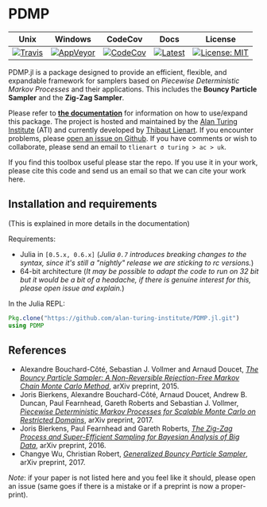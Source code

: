 # PDMP

Unix | Windows | CodeCov | Docs | License
---- | ------- | ------- | ---- | -------
[![Travis](https://travis-ci.org/alan-turing-institute/PDMP.jl.svg?branch=master)](https://travis-ci.org/alan-turing-institute/PDMP.jl) | [![AppVeyor](https://ci.appveyor.com/api/projects/status/github/alan-turing-institute/PDMP.jl?branch=master&svg=true)](https://ci.appveyor.com/project/tlienart/pdmp-jl) | [![CodeCov](http://codecov.io/github/alan-turing-institute/PDMP.jl/coverage.svg?branch=master)](http://codecov.io/github/alan-turing-institute/PDMP.jl?branch=master) | [![Latest](https://img.shields.io/badge/docs-latest-blue.svg)](https://alan-turing-institute.github.io/PDMP.jl/latest) | [![License: MIT](https://img.shields.io/badge/License-MIT-blue.svg)](https://opensource.org/licenses/MIT)

PDMP.jl is a package designed to provide an efficient, flexible, and expandable framework for samplers based on *Piecewise Deterministic Markov Processes* and their applications.
This includes the **Bouncy Particle Sampler** and the **Zig-Zag Sampler**.

Please refer to [**the documentation**](https://alan-turing-institute.github.io/PDMP.jl/latest) for information on how to use/expand this package. The project is hosted and maintained by the [Alan Turing Institute](https://www.turing.ac.uk) (ATI) and currently developed by [Thibaut Lienart](http://www.stats.ox.ac.uk/~lienart/). If you encounter problems, please [open an issue on Github](https://github.com/alan-turing-institute/PDMP.jl/issues).
If you have comments or wish to collaborate, please send an email to `tlienart σ turing > ac > uk`.

If you find this toolbox useful please star the repo. If you use it in your work, please cite this code and send us an email so that we can cite your work here.

## Installation and requirements

(This is explained in more details in the documentation)

Requirements:

* Julia in `[0.5.x, 0.6.x]` (*Julia `0.7` introduces breaking changes to the syntax, since it's still a "nightly" release we are sticking to rc versions.*)
* 64-bit architecture (*It may be possible to adapt the code to run on 32 bit but it would be a bit of a headache, if there is genuine interest for this, please open issue and explain.*)

In the Julia REPL:

```julia
Pkg.clone("https://github.com/alan-turing-institute/PDMP.jl.git")
using PDMP
```

## References

* Alexandre Bouchard-Côté, Sebastian J. Vollmer and Arnaud Doucet, [*The Bouncy Particle Sampler: A Non-Reversible Rejection-Free Markov Chain Monte Carlo Method*](https://arxiv.org/abs/1510.02451), arXiv preprint, 2015.
* Joris Bierkens, Alexandre Bouchard-Côté, Arnaud Doucet, Andrew B. Duncan, Paul Fearnhead, Gareth Roberts and Sebastian J. Vollmer, [*Piecewise Deterministic Markov Processes for Scalable Monte Carlo on Restricted Domains*](https://arxiv.org/pdf/1701.04244.pdf), arXiv preprint, 2017.
* Joris Bierkens, Paul Fearnhead and Gareth Roberts, [*The Zig-Zag Process and Super-Efficient Sampling for Bayesian Analysis of Big Data*](https://arxiv.org/pdf/1607.03188.pdf), arXiv preprint, 2016.
* Changye Wu, Christian Robert, [*Generalized Bouncy Particle Sampler*](https://arxiv.org/pdf/1706.04781.pdf), arXiv preprint, 2017.

*Note*: if your paper is not listed here and you feel like it should, please open an issue (same goes if there is a mistake or if a preprint is now a proper-print).
